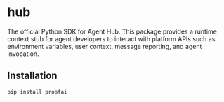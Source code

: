 # hub

The official Python SDK for Agent Hub. This package provides a runtime context stub for agent developers to interact with platform APIs such as environment variables, user context, message reporting, and agent invocation.

## Installation

```bash
pip install proofai
```
